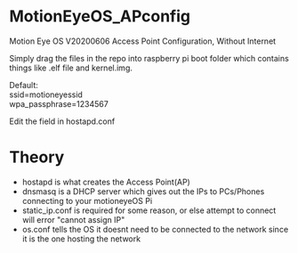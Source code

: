 # MotionEyeOS_APconfig
Motion Eye OS V20200606 Access Point Configuration, Without Internet  

Simply drag the files in the repo into raspberry pi boot folder which contains things like .elf file and kernel.img.  

Default:  
ssid=motioneyessid  
wpa_passphrase=1234567  

Edit the field in hostapd.conf  

# Theory  

* hostapd is what creates the Access Point(AP)
* dnsmasq is a DHCP server which gives out the IPs to PCs/Phones connecting to your motioneyeOS Pi
* static_ip.conf is required for some reason, or else attempt to connect will error "cannot assign IP"
* os.conf tells the OS it doesnt need to be connected to the network since it is the one hosting the network
